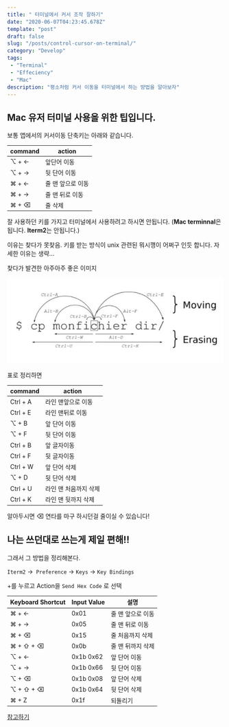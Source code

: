 ```yaml
---
title: " 터미널에서 커서 조작 잘하기"
date: "2020-06-07T04:23:45.678Z"
template: "post"
draft: false
slug: "/posts/control-cursor-on-terminal/"
category: "Develop"
tags:
 - "Terminal"
 - "Effeciency"
 - "Mac"
description: "평소처럼 커서 이동을 터미널에서 하는 방법을 알아보자"
---
```


## Mac 유저 터미널 사용을 위한 팁입니다. 

보통 앱에서의 커서이동 단축키는 아래와 같습니다. 

| command | action            |
| ------- | ----------------- |
| ⌥ + ←   | 앞단어 이동       |
| ⌥ + →   | 뒷 단어 이동      |
| ⌘ + ←   | 줄 맨 앞으로 이동 |
| ⌘ + →   | 줄 맨 뒤로 이동   |
| ⌘ + ⌫   | 줄 삭제           |



잘 사용하던 키를 가지고 터미널에서 사용하려고 하시면 안됩니다. (**Mac terminnal**은 됩니다. **Iterm2**는 안됩니다.)

이유는 찾다가 못찾음. 키를 받는 방식이 unix 관련된 뭐시깽이 어쩌구 인듯 합니다. 자세한 이유는 생략...

찾다가 발견한 아주아주 좋은 이미지

![아주 아주 심플하게 보여주는 그림](/media/sc_1_69709.jpg)

표로 정리하면 

| command  | action                |
| -------- | --------------------- |
| Ctrl + A | 라인 맨앞으로 이동    |
| Ctrl + E | 라인 맨뒤로 이동      |
| ⌥ + B    | 앞 단어 이동          |
| ⌥ + F    | 뒷 단어 이동          |
| Ctrl + B | 앞 글자이동           |
| Ctrl + F | 뒷 글자이동           |
| Ctrl + W | 앞 단어 삭제          |
| ⌥ + D    | 뒷 단어 삭제          |
| Ctrl + U | 라인 맨 처음까지 삭제 |
| Ctrl + K | 라인 맨 뒷까지 삭제   |

알아두시면 ⌫ 연타를 마구 하시던걸 줄이실 수 있습니다! 

## 나는 쓰던대로 쓰는게 제일 편해!! 

그래서 그 방법을 정리해본다. 

`Iterm2` →` Preference` → `Keys` → `Key Bindings`

+를 누르고  Action을 `Send Hex Code` 로 선택

| Keyboard Shortcut | Input Value | 설명              |
| ----------------- | ----------- | ----------------- |
| ⌘ + ←             | 0x01        | 줄 맨 앞으로 이동 |
| ⌘ + →             | 0x05        | 줄 맨 뒤로 이동   |
| ⌘ + ⌫             | 0x15        | 줄 처음까지 삭제  |
| ⌘ + ⇧ + ⌫         | 0x0b        | 줄 맨 뒤까지 삭제 |
| ⌥ + ←             | 0x1b 0x62   | 앞 단어 이동      |
| ⌥ + →             | 0x1b 0x66   | 뒷 단어 이동      |
| ⌥ + ⌫             | 0x1b 0x08   | 앞 단어 삭제      |
| ⌥ + ⇧ + ⌫         | 0x1b 0x64   | 뒷 단어 삭제      |
| ⌘ + Z             | 0x1f        | 되돌리기          |

[참고하기](https://stackoverflow.com/questions/6205157/iterm-2-how-to-set-keyboard-shortcuts-to-jump-to-beginning-end-of-line)

